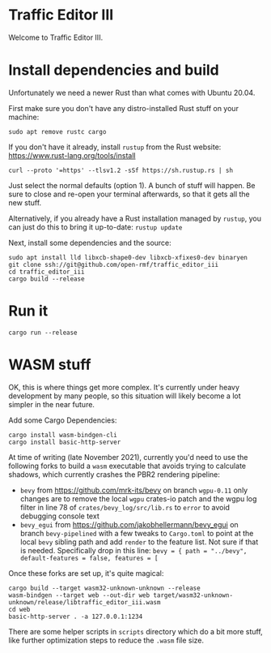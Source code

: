 # Traffic Editor III
Welcome to Traffic Editor III.

# Install dependencies and build

Unfortunately we need a newer Rust than what comes with Ubuntu 20.04.

First make sure you don't have any distro-installed Rust stuff on your machine:
```
sudo apt remove rustc cargo
```

If you don't have it already, install `rustup` from the Rust website: https://www.rust-lang.org/tools/install
```
curl --proto '=https' --tlsv1.2 -sSf https://sh.rustup.rs | sh
```
Just select the normal defaults (option 1).
A bunch of stuff will happen. Be sure to close and re-open your terminal afterwards, so that it gets all the new stuff.

Alternatively, if you already have a Rust installation managed by `rustup`, you can just do this to bring it up-to-date: `rustup update`

Next, install some dependencies and the source:
```
sudo apt install lld libxcb-shape0-dev libxcb-xfixes0-dev binaryen
git clone ssh://git@github.com/open-rmf/traffic_editor_iii
cd traffic_editor_iii
cargo build --release
```

# Run it

```
cargo run --release
```

# WASM stuff

OK, this is where things get more complex.
It's currently under heavy development by many people, so this situation will likely become a lot simpler in the near future.

Add some Cargo Dependencies:
```
cargo install wasm-bindgen-cli
cargo install basic-http-server
```

At time of writing (late November 2021), currently you'd need to use the following forks to build a `wasm` executable that avoids trying to calculate shadows, which currently crashes the PBR2 rendering pipeline:
 * `bevy` from https://github.com/mrk-its/bevy  on branch `wgpu-0.11`   only changes are to remove the local `wgpu` crates-io patch and the wgpu log filter in line 78 of `crates/bevy_log/src/lib.rs` to `error` to avoid debugging console text
 * `bevy_egui` from https://github.com/jakobhellermann/bevy_egui  on branch `bevy-pipelined` with a few tweaks to `Cargo.toml` to point at the local `bevy` sibling path and add `render` to the feature list. Not sure if that is needed. Specifically drop in this line: `bevy = { path = "../bevy", default-features = false, features = [`

Once these forks are set up, it's quite magical:

```
cargo build --target wasm32-unknown-unknown --release
wasm-bindgen --target web --out-dir web target/wasm32-unknown-unknown/release/libtraffic_editor_iii.wasm
cd web
basic-http-server . -a 127.0.0.1:1234
```

There are some helper scripts in `scripts` directory which do a bit more stuff, like further optimization steps to reduce the `.wasm` file size.
